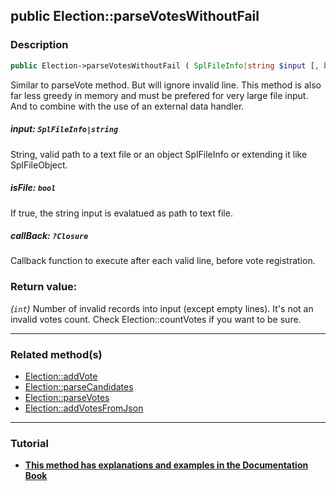 ## public Election::parseVotesWithoutFail

### Description    

```php
public Election->parseVotesWithoutFail ( SplFileInfo|string $input [, bool $isFile = false , ?Closure $callBack = null] ): int
```

Similar to parseVote method. But will ignore invalid line. This method is also far less greedy in memory and must be prefered for very large file input. And to combine with the use of an external data handler.
    

##### **input:** *```SplFileInfo|string```*   
String, valid path to a text file or an object SplFileInfo or extending it like SplFileObject.    


##### **isFile:** *```bool```*   
If true, the string input is evalatued as path to text file.    


##### **callBack:** *```?Closure```*   
Callback function to execute after each valid line, before vote registration.    


### Return value:   

*(```int```)* Number of invalid records into input (except empty lines). It's not an invalid votes count. Check Election::countVotes if you want to be sure.


---------------------------------------

### Related method(s)      

* [Election::addVote](/Docs/MethodsReferences/Election%20Class/public%20Election--addVote.md)    
* [Election::parseCandidates](/Docs/MethodsReferences/Election%20Class/public%20Election--parseCandidates.md)    
* [Election::parseVotes](/Docs/MethodsReferences/Election%20Class/public%20Election--parseVotes.md)    
* [Election::addVotesFromJson](/Docs/MethodsReferences/Election%20Class/public%20Election--addVotesFromJson.md)    

---------------------------------------

### Tutorial

* **[This method has explanations and examples in the Documentation Book](https://www.condorcet.io#/3.AsPhpLibrary/5.Votes/1.AddVotes)**    

